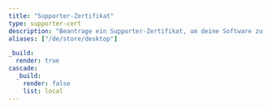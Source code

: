 ```yaml
---
title: "Supporter-Zertifikat"
type: supporter-cert
description: "Beantrage ein Supporter-Zertifikat, um deine Software zu registrieren und den Dunkel-Modus freizuschalten. Vielen Dank für deine Unterstützung!"
aliases: ["/de/store/desktop"]

_build:
  render: true
cascade:
  _build:
    render: false
    list: local
---
```

